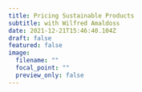 ```yaml
---
title: Pricing Sustainable Products
subtitle: with Wilfred Amaldoss
date: 2021-12-21T15:46:40.104Z
draft: false
featured: false
image:
  filename: ""
  focal_point: ""
  preview_only: false
---
```

